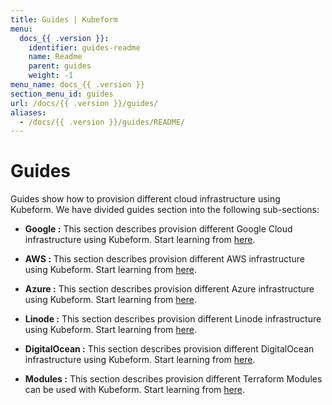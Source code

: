 ```yaml
---
title: Guides | Kubeform
menu:
  docs_{{ .version }}:
    identifier: guides-readme
    name: Readme
    parent: guides
    weight: -1
menu_name: docs_{{ .version }}
section_menu_id: guides
url: /docs/{{ .version }}/guides/
aliases:
  - /docs/{{ .version }}/guides/README/
---
```


# Guides

Guides show how to provision different cloud infrastructure using Kubeform. We have divided guides section into the following sub-sections:

- **Google :** This section describes provision different Google Cloud infrastructure using Kubeform. Start learning from [here](/docs/guides/google/README.md).

- **AWS :** This section describes provision different AWS infrastructure using Kubeform. Start learning from [here](/docs/guides/aws/README.md).

- **Azure :** This section describes provision different Azure infrastructure using Kubeform. Start learning from [here](/docs/guides/azure/README.md).

- **Linode :** This section describes provision different Linode infrastructure using Kubeform. Start learning from [here](/docs/guides/linode/README.md).

- **DigitalOcean :** This section describes provision different DigitalOcean infrastructure using Kubeform. Start learning from [here](/docs/guides/digitalocean/README.md).

- **Modules :** This section describes provision different Terraform Modules can be used with Kubeform. Start learning from [here](/docs/guides/modules/README.md).
